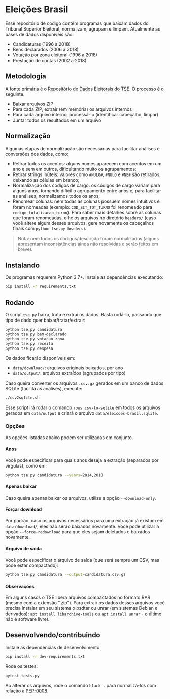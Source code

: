 # Eleições Brasil

Esse repositório de código contém programas que baixam dados do Tribunal
Superior Eleitoral, normalizam, agrupam e limpam. Atualmente as bases de dados
disponíveis são:

- Candidaturas (1996 a 2018)
- Bens declarados (2006 a 2018)
- Votação por zona eleitoral (1996 a 2018)
- Prestação de contas (2002 a 2018)

## Metodologia

A fonte primária é o [Repositório de Dados Eleitorais do
TSE](http://www.tse.jus.br/eleicoes/estatisticas/repositorio-de-dados-eleitorais-1).
O processo é o seguinte:

- Baixar arquivos ZIP
- Para cada ZIP, extrair (em memória) os arquivos internos
- Para cada arquivo interno, processá-lo (identificar cabeçalho, limpar)
- Juntar todos os resultados em um arquivo


## Normalização

Algumas etapas de normalização são necessárias para facilitar análises e
conversões dos dados, como:

- Retirar todos os acentos: alguns nomes aparecem com acentos em um ano e sem
  em outros, dificultando muito os agrupamentos;
- Retirar strings inúteis: valores como `#NULO#`, `#NULO` e `#NE#` são
  retirados, deixando as células em branco;
- Normalização dos códigos de cargo: os códigos de cargo variam para alguns
  anos, tornando difícil o agrupamento entre anos e, para facilitar as
  análises, normalizamos todos os anos;
- Renomear colunas: nem todas as colunas possuem nomes intuitivos e foram
  nomeadas (exemplo: `COD_SIT_TOT_TURNO` foi renomeado para
  `codigo_totalizacao_turno`). Para saber mais detalhes sobre as colunas que
  foram renomeadas, olhe os arquivos no diretório `headers/` (caso você altere
  algum desses arquivos, gere novamente os cabeçalhos finais com
  `python tse.py headers`).

> Nota: nem todos os códigos/descrição foram normalizados (alguns apresentam
> inconsistências ainda não resolvidas e serão feitos em breve).


## Instalando

Os programas requerem Python 3.7+. Instale as dependências executando:

```bash
pip install -r requirements.txt
```


## Rodando

O script `tse.py` baixa, trata e extrai os dados. Basta rodá-lo, passando que
tipo de dado quer baixar/tratar/extrair:

```bash
python tse.py candidatura
python tse.py bem-declarado
python tse.py votacao-zona
python tse.py receita
python tse.py despesa
```

Os dados ficarão disponíveis em:

- `data/download/`: arquivos originais baixados, por ano
- `data/output/`: arquivos extraídos (agrupados por tipo)

Caso queira converter os arquivos `.csv.gz` gerados em um banco de dados
SQLite (facilita as análises), execute:

```bash
./csv2sqlite.sh
```

Esse script irá rodar o comando `rows csv-to-sqlite` em todos os arquivos
gerados em `data/output` e criará o arquivo `data/eleicoes-brasil.sqlite`.

### Opções

As opções listadas abaixo podem ser utilizadas em conjunto.

#### Anos

Você pode especificar para quais anos deseja a extração (separados por
vírgulas), como em:

```bash
python tse.py candidatura --years=2014,2018
```

#### Apenas baixar

Caso queira apenas baixar os arquivos, utilize a opção `--download-only`.

#### Forçar download

Por padrão, caso os arquivos necessários para uma extração já existam em
`data/download/`, eles não serão baixados novamente. Você pode utilizar a opção
`--force-redownload` para que eles sejam deletados e baixados novamente.

#### Arquivo de saída

Você pode especificar o arquivo de saída (que será sempre um CSV, mas pode
estar compactado):

```bash
python tse.py candidatura --output=candidatura.csv.gz
```

#### Observações

Em alguns casos o TSE libera arquivos compactados no formato RAR (mesmo com a
extensão ".zip"). Para extrair os dados desses arquivos você precisa instalar
em seu sistema o bsdtar ou unrar (em sistemas Debian e derivados):
`apt install libarchive-tools` ou `apt install unrar` - o último não é software
livre).


## Desenvolvendo/contribuindo

Instale as dependências de desenvolvimento:

```bash
pip install -r dev-requirements.txt
```

Rode os testes:

```bash
pytest tests.py
```

Ao alterar os arquivos, rode o comando `black .` para normalizá-los com relação
à [PEP-0008](https://www.python.org/dev/peps/pep-0008/).
